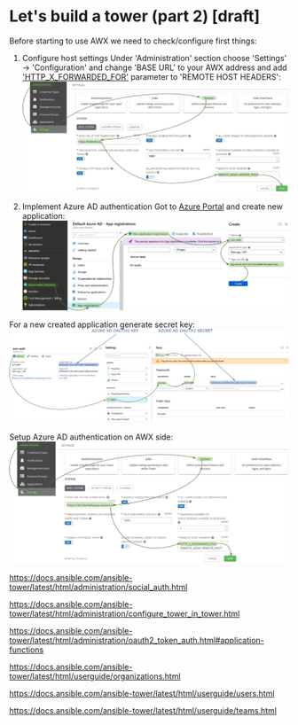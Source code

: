 # Let's build a tower (part 2) [draft]

Before starting to use AWX we need to check/configure first things:
1. Configure host settings
Under 'Administration' section choose 'Settings' -> 'Configuration' and change 'BASE URL' to your AWX address and add ['HTTP_X_FORWARDED_FOR'](https://docs.ansible.com/ansible-tower/latest/html/administration/proxy-support.html#configure-known-proxies) parameter to 'REMOTE HOST HEADERS':
![System configuration](/images/ansible-tower/system_config.png)

1. Implement Azure AD authentication
Got to [Azure Portal](https://portal.azure.com/) and create new application:
![Azure AD app registration](/images/ansible-tower/aad_app_reg.png)

For a new created application generate secret key:
![Azure AD app secret](/images/ansible-tower/aad_oauth2.png)

Setup Azure AD authentication on AWX side:
![AWX AD app secret](/images/ansible-tower/aad_auth_config.png)


https://docs.ansible.com/ansible-tower/latest/html/administration/social_auth.html

https://docs.ansible.com/ansible-tower/latest/html/administration/configure_tower_in_tower.html

https://docs.ansible.com/ansible-tower/latest/html/administration/oauth2_token_auth.html#application-functions

https://docs.ansible.com/ansible-tower/latest/html/userguide/organizations.html

https://docs.ansible.com/ansible-tower/latest/html/userguide/users.html

https://docs.ansible.com/ansible-tower/latest/html/userguide/teams.html
